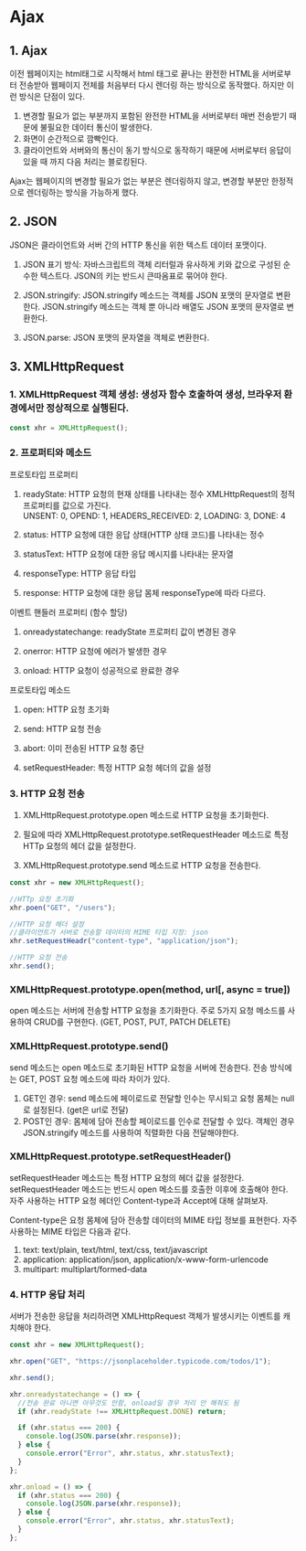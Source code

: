 # Ajax

## 1. Ajax

이전 웹페이지는 html태그로 시작해서 html 태그로 끝나는 완전한 HTML을 서버로부터 전송받아 웹페이지 전체를 처음부터 다시 렌더링 하는 방식으로 동작했다. 하지만 이런 방식은 단점이 있다.

1. 변경할 필요가 없는 부분까지 포함된 완전한 HTML을 서버로부터 매번 전송받기 때문에 불필요한 데이터 통신이 발생한다.
2. 화면이 순간적으로 깜빡인다.
3. 클라이언트와 서버와의 통신이 동기 방식으로 동작하기 때문에 서버로부터 응답이 있을 때 까지 다음 처리는 블로킹된다.

Ajax는 웹페이지의 변경할 필요가 없는 부분은 렌더링하지 않고, 변경할 부분만 한정적으로 렌더링하는 방식을 가능하게 했다.

## 2. JSON

JSON은 클라이언트와 서버 간의 HTTP 통신을 위한 텍스트 데이터 포맷이다.

1. JSON 표기 방식: 자바스크립트의 객체 리터럴과 유사하게 키와 값으로 구성된 순수한 텍스트다. JSON의 키는 반드시 큰따옴표로 묶어야 한다.

2. JSON.stringify: JSON.stringify 메소드는 객체를 JSON 포맷의 문자열로 변환한다. JSON.stringify 메소드는 객체 뿐 아니라 배열도 JSON 포맷의 문자열로 변환한다.

3. JSON.parse: JSON 포맷의 문자열을 객체로 변환한다.

## 3. XMLHttpRequest

### 1. XMLHttpRequest 객체 생성: 생성자 함수 호출하여 생성, 브라우저 환경에서만 정상적으로 실행된다.

```javascript
const xhr = XMLHttpRequest();
```

### 2. 프로퍼티와 메소드

프로토타입 프로퍼티

1. readyState: HTTP 요청의 현재 상태를 나타내는 정수 XMLHttpRequest의 정적 프로퍼티를 값으로 가진다.  
   UNSENT: 0, OPEND: 1, HEADERS_RECEIVED: 2, LOADING: 3, DONE: 4

2. status: HTTP 요청에 대한 응답 상태(HTTP 상태 코드)를 나타내는 정수

3. statusText: HTTP 요청에 대한 응답 메시지를 나타내는 문자열

4. responseType: HTTP 응답 타입

5. response: HTTP 요청에 대한 응답 몸체 responseType에 따라 다르다.

이벤트 핸들러 프로퍼티 (함수 할당)

1. onreadystatechange: readyState 프로퍼티 값이 변경된 경우

2. onerror: HTTP 요청에 에러가 발생한 경우

3. onload: HTTP 요청이 성공적으로 완료한 경우

프로토타입 메소드

1. open: HTTP 요청 초기화

2. send: HTTP 요청 전송

3. abort: 이미 전송된 HTTP 요청 중단

4. setRequestHeader: 특정 HTTP 요청 헤더의 값을 설정

### 3. HTTP 요청 전송

1. XMLHttpRequest.prototype.open 메소드로 HTTP 요청을 초기화한다.

2. 필요에 따라 XMLHttpRequest.prototype.setRequestHeader 메소드로 특정 HTTp 요청의 헤더 값을 설정한다.

3. XMLHttpRequest.prototype.send 메소드로 HTTP 요청을 전송한다.

```javascript
const xhr = new XMLHttpRequest();

//HTTp 요청 초기화
xhr.poen("GET", "/users");

//HTTP 요청 헤더 설정
//클라이언트가 서버로 전송할 데이터의 MIME 타입 지정: json
xhr.setRequestHeadr("content-type", "application/json");

//HTTP 요청 전송
xhr.send();
```

### XMLHttpRequest.prototype.open(method, url[, async = true])

open 메소드는 서버에 전송할 HTTP 요청을 초기화한다. 주로 5가지 요청 메소드를 사용하여 CRUD를 구현한다. (GET, POST, PUT, PATCH DELETE)

### XMLHttpRequest.prototype.send()

send 메소드는 open 메소드로 초기화된 HTTP 요청을 서버에 전송한다. 전송 방식에는 GET, POST 요청 메소드에 따라 차이가 있다.

1. GET인 경우: send 메소드에 페이로드로 전달할 인수는 무시되고 요청 몸체는 null로 설정된다. (get은 url로 전달)
2. POST인 경우: 몸체에 담아 전송할 페이로드를 인수로 전달할 수 있다. 객체인 경우 JSON.stringify 메소드를 사용하여 직렬화한 다음 전달해야한다.

### XMLHttpRequest.prototype.setRequestHeader()

setRequestHeader 메소드는 특정 HTTP 요청의 헤더 값을 설정한다. setRequestHeader 메소드는 반드시 open 메소드를 호출한 이후에 호출해야 한다. 자주 사용하는 HTTP 요청 헤더인 Content-type과 Accept에 대해 살펴보자.

Content-type은 요청 몸체에 담아 전송할 데이터의 MIME 타입 정보를 표현한다. 자주 사용하는 MIME 타입은 다음과 같다.

1. text: text/plain, text/html, text/css, text/javascript
2. application: application/json, application/x-www-form-urlencode
3. multipart: multiplart/formed-data

### 4. HTTP 응답 처리

서버가 전송한 응답을 처리하려면 XMLHttpRequest 객체가 발생시키는 이벤트를 캐치해야 한다.

```javascript
const xhr = new XMLHttpRequest();

xhr.open("GET", "https://jsonplaceholder.typicode.com/todos/1");

xhr.send();

xhr.onreadystatechange = () => {
  //전송 완료 아니면 아무것도 안함, onload일 경우 처리 안 해줘도 됨
  if (xhr.readyState !== XMLHttpRequest.DONE) return;

  if (xhr.status === 200) {
    console.log(JSON.parse(xhr.response));
  } else {
    console.error("Error", xhr.status, xhr.statusText);
  }
};

xhr.onload = () => {
  if (xhr.status === 200) {
    console.log(JSON.parse(xhr.response));
  } else {
    console.error("Error", xhr.status, xhr.statusText);
  }
};
```
